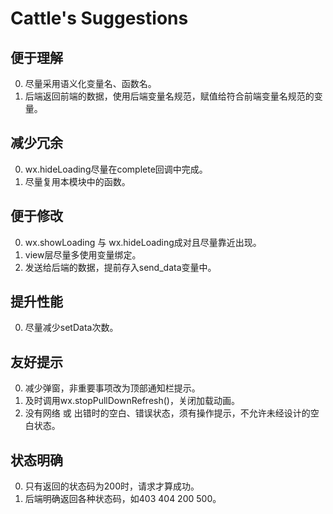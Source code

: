# Cattle's Suggestions
## 便于理解
0. 尽量采用语义化变量名、函数名。
0. 后端返回前端的数据，使用后端变量名规范，赋值给符合前端变量名规范的变量。
## 减少冗余
0. wx.hideLoading尽量在complete回调中完成。
0. 尽量复用本模块中的函数。
## 便于修改
0. wx.showLoading 与 wx.hideLoading成对且尽量靠近出现。
0. view层尽量多使用变量绑定。
0. 发送给后端的数据，提前存入send_data变量中。
## 提升性能
0. 尽量减少setData次数。
## 友好提示
0. 减少弹窗，非重要事项改为顶部通知栏提示。
0. 及时调用wx.stopPullDownRefresh()，关闭加载动画。
0. 没有网络 或 出错时的空白、错误状态，须有操作提示，不允许未经设计的空白状态。
## 状态明确
0. 只有返回的状态码为200时，请求才算成功。
0. 后端明确返回各种状态码，如403 404 200 500。


